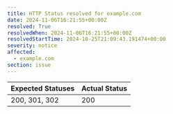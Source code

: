 ```yaml
---
title: HTTP Status resolved for example.com
date: 2024-11-06T16:21:55+00:00Z
resolved: True
resolvedWhen: 2024-11-06T16:21:55+00:00Z
resolvedStartTime: 2024-10-25T21:09:43.191474+00:00
severity: notice
affected:
  - example.com
section: issue
---
```


| Expected Statuses | Actual Status  |
|-------------------|----------------|
| 200, 301, 302 | 200 |
